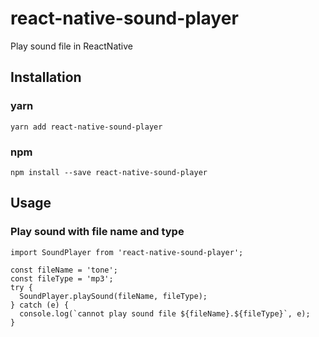 # react-native-sound-player
Play sound file in ReactNative

## Installation

### yarn

    yarn add react-native-sound-player

### npm

    npm install --save react-native-sound-player

## Usage

### Play sound with file name and type

    import SoundPlayer from 'react-native-sound-player';

    const fileName = 'tone';
    const fileType = 'mp3';
    try {
      SoundPlayer.playSound(fileName, fileType);
    } catch (e) {
      console.log(`cannot play sound file ${fileName}.${fileType}`, e);
    }
